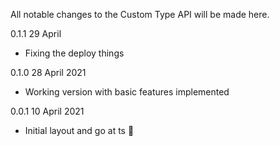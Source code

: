 All notable changes to the Custom Type API will be made here.

0.1.1 29 April

- Fixing the deploy things

0.1.0 28 April 2021

- Working version with basic features implemented

0.0.1 10 April 2021

- Initial layout and go at ts 🤣

